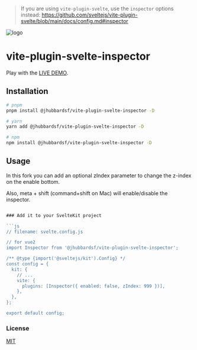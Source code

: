 > If you are using `vite-plugin-svelte`, use the `inspector` options instead:
> https://github.com/sveltejs/vite-plugin-svelte/blob/main/docs/config.md#inspector

![logo](./src/logo.png)

# vite-plugin-svelte-inspector 

Play with the [LIVE DEMO](https://stackblitz.com/edit/sveltejs-kit-template-default-gnpnjl).

## Installation

```sh
# pnpm
pnpm install @jhubbardsf/vite-plugin-svelte-inspector -D

# yarn
yarn add @jhubbardsf/vite-plugin-svelte-inspector -D

# npm
npm install @jhubbardsf/vite-plugin-svelte-inspector -D
```

## Usage
In this fork you can add an optional zIndex parameter to change the z-index on the enable bottom.

Also, meta + shift (command+shift on Mac) will enable/disable the inspector.

```js

### Add it to your SvelteKit project

```js
// filename: svelte.config.js

// for vue2
import Inspector from '@jhubbardsf/vite-plugin-svelte-inspector';

/** @type {import('@sveltejs/kit').Config} */
const config = {
  kit: {
    // ...
    vite: {
      plugins: [Inspector({ enabled: false, zIndex: 999 })],
    },
  },
};

export default config;
```

### License

[MIT](/LICENSE)
